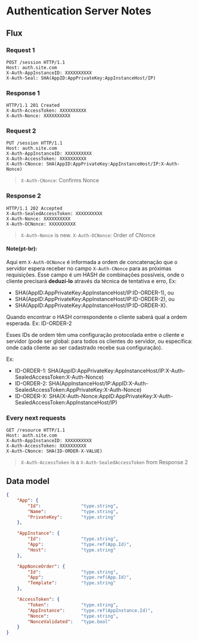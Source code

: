 # Authentication Server Notes

## Flux

### Request 1
```http
POST /session HTTP/1.1
Host: auth.site.com
X-Auth-AppInstanceID: XXXXXXXXXX
X-Auth-Seal: SHA(AppID:AppPrivateKey:AppInstanceHost/IP)

```

### Response 1
```http
HTTP/1.1 201 Created
X-Auth-AccessToken: XXXXXXXXXX
X-Auth-Nonce: XXXXXXXXXX

```

### Request 2
```http
PUT /session HTTP/1.1
Host: auth.site.com
X-Auth-AppInstanceID: XXXXXXXXXX
X-Auth-AccessToken: XXXXXXXXXX
X-Auth-CNonce: SHA(AppID:AppPrivateKey:AppInstanceHost/IP:X-Auth-Nonce)

```
> `X-Auth-CNonce`: Confirms Nonce

### Response 2
```http
HTTP/1.1 202 Accepted
X-Auth-SealedAccessToken: XXXXXXXXXX
X-Auth-Nonce: XXXXXXXXXX
X-Auth-OCNonce: XXXXXXXXXX

```
> `X-Auth-Nonce` is new. `X-Auth-OCNonce`: Order of CNonce

#### Note(pt-br):

Aqui em `X-Auth-OCNonce` é informada a ordem de concatenação que o servidor espera
receber no campo `X-Auth-CNonce` para as próximas requisições.
Esse campo é um HASH de combinações possíveis, onde o cliente precisará __deduzí-lo__ através da técnica de tentativa e erro,
Ex:
  * SHA(AppID:AppPrivateKey:AppInstanceHost/IP:ID-ORDER-1), ou
  * SHA(AppID:AppPrivateKey:AppInstanceHost/IP:ID-ORDER-2), ou
  * SHA(AppID:AppPrivateKey:AppInstanceHost/IP:ID-ORDER-X).

Quando encontrar o HASH correspondente o cliente saberá qual a ordem esperada. Ex: ID-ORDER-2

Esses IDs de ordem têm uma configuração protocolada entre o cliente e servidor (pode ser global: para todos os clientes do servidor, ou específica: onde cada cliente ao ser cadastrado recebe sua configuração).

Ex:
  * ID-ORDER-1: SHA(AppID:AppPrivateKey:AppInstanceHost/IP:X-Auth-SealedAccessToken:X-Auth-Nonce)
  * ID-ORDER-2: SHA(AppInstanceHost/IP:AppID:X-Auth-SealedAccessToken:AppPrivateKey:X-Auth-Nonce)
  * ID-ORDER-X: SHA(X-Auth-Nonce:AppID:AppPrivateKey:X-Auth-SealedAccessToken:AppInstanceHost/IP)

### Every next requests
```http
GET /resource HTTP/1.1
Host: auth.site.com
X-Auth-AppInstanceID: XXXXXXXXXX
X-Auth-AccessToken: XXXXXXXXXX
X-Auth-CNonce: SHA(ID-ORDER-X-VALUE)

```
> `X-Auth-AccessToken` is a `X-Auth-SealedAccessToken` from Response 2

## Data model

```json
{
    "App": {
        "Id":               "type.string",
        "Name":             "type.string",
        "PrivateKey":       "type.string"
    },

    "AppInstance": {
        "Id":               "type.string",
        "App":              "type.ref(App.Id)",
        "Host":             "type.string"
    },

    "AppNonceOrder": {
        "Id":               "type.string",
        "App":              "type.ref(App.Id)",
        "Template":         "type.string"
    },

    "AccessToken": {
        "Token":            "type.string",
        "AppInstance":      "type.ref(AppInstance.Id)",
        "Nonce":            "type.string",
        "NonceValidated":   "type.bool"
    }
}
```
